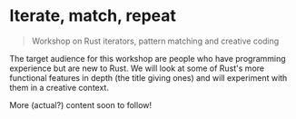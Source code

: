 # Iterate, match, repeat

> Workshop on Rust iterators, pattern matching and creative coding

The target audience for this workshop are people who have programming experience but are new to Rust.
We will look at some of Rust's more functional features in depth (the title giving ones) and will experiment with them in a creative context.


More (actual?) content soon to follow!
